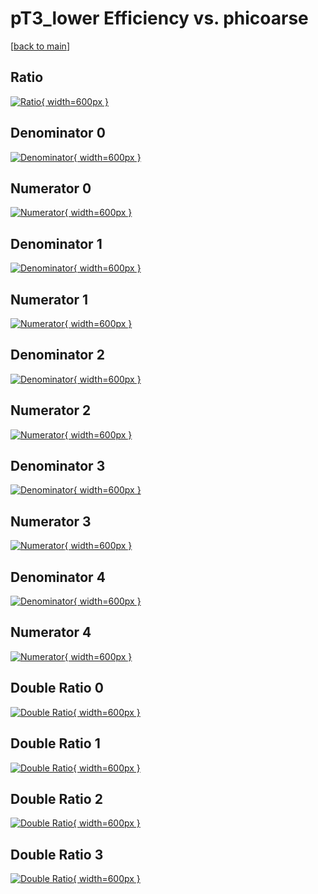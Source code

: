 # pT3_lower Efficiency vs. phicoarse

[[back to main](./)]



## Ratio

[![Ratio](../mtv/var/pT3_lower_xtr_13_1_eff_phicoarse.png){ width=600px }](../mtv/var/pT3_lower_xtr_13_1_eff_phicoarse.pdf)

## Denominator 0

[![Denominator](../mtv/den/pT3_lower_xtr_13_1_eff_phicoarse_den0.png){ width=600px }](../mtv/den/pT3_lower_xtr_13_1_eff_phicoarse_den0.pdf)

## Numerator 0

[![Numerator](../mtv/num/pT3_lower_xtr_13_1_eff_phicoarse_num0.png){ width=600px }](../mtv/num/pT3_lower_xtr_13_1_eff_phicoarse_num0.pdf)

## Denominator 1

[![Denominator](../mtv/den/pT3_lower_xtr_13_1_eff_phicoarse_den1.png){ width=600px }](../mtv/den/pT3_lower_xtr_13_1_eff_phicoarse_den1.pdf)

## Numerator 1

[![Numerator](../mtv/num/pT3_lower_xtr_13_1_eff_phicoarse_num1.png){ width=600px }](../mtv/num/pT3_lower_xtr_13_1_eff_phicoarse_num1.pdf)

## Denominator 2

[![Denominator](../mtv/den/pT3_lower_xtr_13_1_eff_phicoarse_den2.png){ width=600px }](../mtv/den/pT3_lower_xtr_13_1_eff_phicoarse_den2.pdf)

## Numerator 2

[![Numerator](../mtv/num/pT3_lower_xtr_13_1_eff_phicoarse_num2.png){ width=600px }](../mtv/num/pT3_lower_xtr_13_1_eff_phicoarse_num2.pdf)

## Denominator 3

[![Denominator](../mtv/den/pT3_lower_xtr_13_1_eff_phicoarse_den3.png){ width=600px }](../mtv/den/pT3_lower_xtr_13_1_eff_phicoarse_den3.pdf)

## Numerator 3

[![Numerator](../mtv/num/pT3_lower_xtr_13_1_eff_phicoarse_num3.png){ width=600px }](../mtv/num/pT3_lower_xtr_13_1_eff_phicoarse_num3.pdf)

## Denominator 4

[![Denominator](../mtv/den/pT3_lower_xtr_13_1_eff_phicoarse_den4.png){ width=600px }](../mtv/den/pT3_lower_xtr_13_1_eff_phicoarse_den4.pdf)

## Numerator 4

[![Numerator](../mtv/num/pT3_lower_xtr_13_1_eff_phicoarse_num4.png){ width=600px }](../mtv/num/pT3_lower_xtr_13_1_eff_phicoarse_num4.pdf)

## Double Ratio 0

[![Double Ratio](../mtv/ratio/pT3_lower_xtr_13_1_eff_phicoarse_ratio0.png){ width=600px }](../mtv/ratio/pT3_lower_xtr_13_1_eff_phicoarse_ratio0.pdf)

## Double Ratio 1

[![Double Ratio](../mtv/ratio/pT3_lower_xtr_13_1_eff_phicoarse_ratio1.png){ width=600px }](../mtv/ratio/pT3_lower_xtr_13_1_eff_phicoarse_ratio1.pdf)

## Double Ratio 2

[![Double Ratio](../mtv/ratio/pT3_lower_xtr_13_1_eff_phicoarse_ratio2.png){ width=600px }](../mtv/ratio/pT3_lower_xtr_13_1_eff_phicoarse_ratio2.pdf)

## Double Ratio 3

[![Double Ratio](../mtv/ratio/pT3_lower_xtr_13_1_eff_phicoarse_ratio3.png){ width=600px }](../mtv/ratio/pT3_lower_xtr_13_1_eff_phicoarse_ratio3.pdf)

